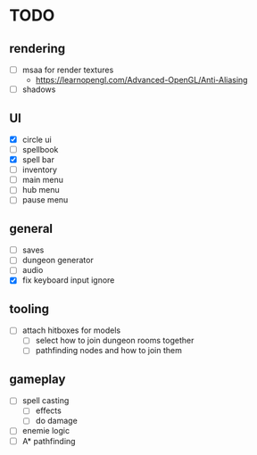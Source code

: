 # TODO
## rendering
- [ ] msaa for render textures
    - https://learnopengl.com/Advanced-OpenGL/Anti-Aliasing
- [ ] shadows
## UI
- [x] circle ui
- [ ] spellbook
- [x] spell bar
- [ ] inventory
- [ ] main menu
- [ ] hub menu
- [ ] pause menu
## general
- [ ] saves
- [ ] dungeon generator
- [ ] audio
- [x] fix keyboard input ignore
## tooling
- [ ] attach hitboxes for models
    - [ ] select how to join dungeon rooms together
    - [ ] pathfinding nodes and how to join them
## gameplay
- [ ] spell casting
    - [ ] effects
    - [ ] do damage
- [ ] enemie logic
- [ ] A* pathfinding
